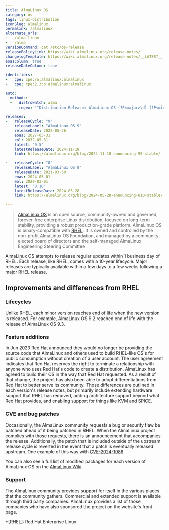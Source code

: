 ```yaml
---
title: AlmaLinux OS
category: os
tags: linux-distribution
iconSlug: almalinux
permalink: /almalinux
alternate_urls:
-   /alma-linux
-   /alma
versionCommand: cat /etc/os-release
releasePolicyLink: https://wiki.almalinux.org/release-notes/
changelogTemplate: https://wiki.almalinux.org/release-notes/__LATEST__.html
eoasColumn: true
releaseDateColumn: true

identifiers:
-   cpe: cpe:/o:almalinux:almalinux
-   cpe: cpe:2.3:o:almalinux:almalinux

auto:
  methods:
  -   distrowatch: alma
      regex: '^Distribution Release: AlmaLinux OS (?P<major>\d).(?P<minor>\d+)$'

releases:
-   releaseCycle: "9"
    releaseLabel: "AlmaLinux OS 9"
    releaseDate: 2022-05-26
    eoas: 2027-05-31
    eol: 2032-05-31
    latest: "9.5"
    latestReleaseDate: 2024-11-18
    link: https://almalinux.org/blog/2024-11-18-announcing-95-stable/

-   releaseCycle: "8"
    releaseLabel: "AlmaLinux OS 8"
    releaseDate: 2021-03-30
    eoas: 2024-05-01
    eol: 2029-03-01
    latest: "8.10"
    latestReleaseDate: 2024-05-28
    link: https://almalinux.org/blog/2024-05-28-announcing-810-stable/

---
```


> [AlmaLinux OS](https://almalinux.org/) is an open source, community-owned and governed,
> forever-free enterprise Linux distribution, focused on long-term stability, providing a robust
> production-grade platform. AlmaLinux OS is binary-compatible with
> [RHEL](https://www.redhat.com/en/technologies/linux-platforms/enterprise-linux). It is owned
> and controlled by the non-profit AlmaLinux OS Foundation, and managed by a community-elected
> board of directors and the self-managed AlmaLinux Engineering Steering Committee.

AlmaLinux OS attempts to release regular updates within 1 business day of RHEL. Each release, like
RHEL, comes with a 10-year lifecycle. Major releases are typically available within a few days to a
few weeks following a major RHEL release.

## Improvements and differences from RHEL
### Lifecycles 
Unlike RHEL, each minor version reaches end of life when the new version is released. For example, AlmaLinux OS 9.2 reached end of life with the release of AlmaLinux OS 9.3.

### Feature additions
In Jun 2023 Red Hat announced they would no longer be providing the source code that AlmaLinux and others used to build RHEL-like OS's for public consumption without creation of a user account. The user agreement indicates that Red Hat reserves the right to terminate a relationship with anyone who uses Red Hat's code to create a distribution. AlmaLinux has agreed to build their OS in the way that Red Hat requested. As a result of that change, the project has also been able to adopt differentiations from Red Hat to better serve its community. Those differences are outlined in each version's release notes, but primarily include extending hardware support that RHEL has removed, adding architecture support beyond what Red Hat provides, and enabling support for things like KVM and SPICE.

### CVE and bug patches
Occasionally, the AlmaLinux community requests a bug or security flaw be patched ahead of it being patched in RHEL. When the AlmaLinux project complies with those requests, there is an announcement that accompanies the release. Additionally, the patch that is included outside of the upstream release cycle is reverted in the event that a patch is eventually released upstream. One example of this was with [CVE-2024-1086](https://almalinux.org/blog/2024-04-02-xz-and-cve-2024-1086/).

You can also see a full list of modified packages for each version of AlmaLinux OS on the [AlmaLinux Wiki](https://wiki.almalinux.org/development/Modified-packages.html).

### Support
The AlmaLinux community provides support for itself in the various places that the community gathers. Commercial and extended support is available through third party companies. AlmaLinux provides a list of those companies who have also sponsored the project on the website's front page. 

*[RHEL]: Red Hat Enterprise Linux
